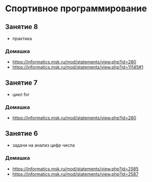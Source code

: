 # Спортивное программирование
## Занятие 8
+ практика
### Домашка
+ https://informatics.msk.ru/mod/statements/view.php?id=280
+ https://informatics.msk.ru/mod/statements/view.php?id=11145#1
## Занятие 7
+ цикл for
### Домашка
+ https://informatics.msk.ru/mod/statements/view.php?id=280
## Занятие 6
+ задачи на анализ цифр числа
### Домашка
+ https://informatics.msk.ru/mod/statements/view.php?id=2585
+ https://informatics.msk.ru/mod/statements/view.php?id=2587